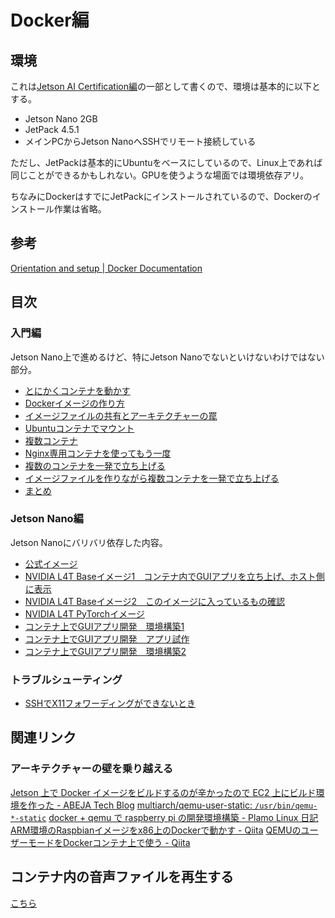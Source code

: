 # Docker編

## 環境

これは[Jetson AI Certification編](../jetsoncert/)の一部として書くので、環境は基本的に以下とする。

* Jetson Nano 2GB
* JetPack 4.5.1
* メインPCからJetson NanoへSSHでリモート接続している

ただし、JetPackは基本的にUbuntuをベースにしているので、Linux上であれば同じことができるかもしれない。GPUを使うような場面では環境依存アリ。

ちなみにDockerはすでにJetPackにインストールされているので、Dockerのインストール作業は省略。

## 参考

[Orientation and setup | Docker Documentation](https://docs.docker.com/get-started/)

## 目次

### 入門編

Jetson Nano上で進めるけど、特にJetson Nanoでないといけないわけではない部分。

* [とにかくコンテナを動かす](getting_started.html)
* [Dockerイメージの作り方](create_an_image.html)
* [イメージファイルの共有とアーキテクチャーの罠](share_the_image.html)
* [Ubuntuコンテナでマウント](mount_in_ubuntu.html)
* [複数コンテナ](multi_containers.html)
* [Nginx専用コンテナを使ってもう一度](specific_container.html)
* [複数のコンテナを一発で立ち上げる](docker_compose.html)
* [イメージファイルを作りながら複数コンテナを一発で立ち上げる](docker_compose_with_dockerfile.html)
* [まとめ](matome1.html)

### Jetson Nano編

Jetson Nanoにバリバリ依存した内容。

* [公式イメージ](jetson_containers.html)
* [NVIDIA L4T Baseイメージ1　コンテナ内でGUIアプリを立ち上げ、ホスト側に表示](l4t_base1.html)
* [NVIDIA L4T Baseイメージ2　このイメージに入っているもの確認](l4t_base2.html)
* [NVIDIA L4T PyTorchイメージ](pytorch_container.html)
* [コンテナ上でGUIアプリ開発　環境構築1](gui_development.html)
* [コンテナ上でGUIアプリ開発　アプリ試作](opencv_and_tkinter.html)
* [コンテナ上でGUIアプリ開発　環境構築2](gui_development2.html)

### トラブルシューティング

* [SSHでX11フォワーディングができないとき](troubleshoot1.html)

## 関連リンク

### アーキテクチャーの壁を乗り越える

[Jetson 上で Docker イメージをビルドするのが辛かったので EC2 上にビルド環境を作った - ABEJA Tech Blog](https://tech-blog.abeja.asia/entry/environment-of-building-docker-image-for-jetson)
[multiarch/qemu-user-static: `/usr/bin/qemu-*-static`](https://github.com/multiarch/qemu-user-static)
[docker + qemu で raspberry pi の開発環境構築 - Plamo Linux 日記](https://toshi-mtk.hatenablog.com/entry/2020/07/20/200643)
[ARM環境のRaspbianイメージをx86上のDockerで動かす - Qiita](https://qiita.com/hishi/items/61652e2d9755e17630de)
[QEMUのユーザーモードをDockerコンテナ上で使う - Qiita](https://qiita.com/FGtatsuro/items/c5dd8fdb028fe8948c2e)

## コンテナ内の音声ファイルを再生する

[こちら](sound.html)

